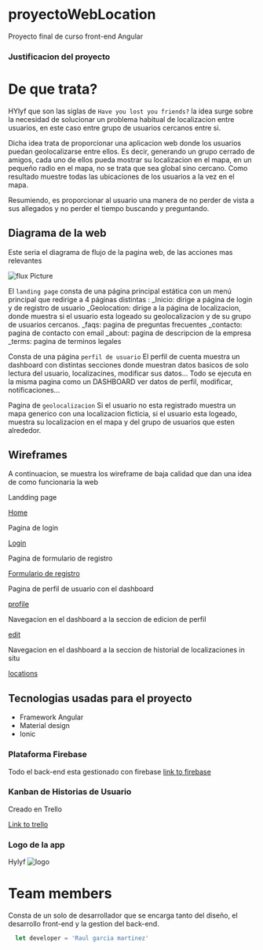# proyectoWebLocation

Proyecto final de curso front-end Angular


### Justificacion del proyecto

# De que trata?
HYlyf que son las siglas de `Have you lost you friends?` la idea surge sobre la necesidad de solucionar un problema habitual de localizacion entre usuarios, en este caso entre grupo de usuarios cercanos entre si. 

Dicha idea trata de proporcionar una aplicacion web donde los usuarios puedan geolocalizarse entre ellos. Es decir, generando un grupo cerrado de amigos, cada uno de ellos pueda mostrar su localizacion en el mapa, en un pequeño radio en el mapa, no se trata que sea global sino cercano.
Como resultado muestre todas las ubicaciones de los usuarios a la vez en el mapa.

Resumiendo, es proporcionar al usuario una manera de no perder de vista a sus allegados y no perder el tiempo buscando y preguntando.




## Diagrama de la web
Este seria el diagrama de flujo de la pagina web, de las acciones mas relevantes

![flux Picture](https://i.imgur.com/XIq9XS6.png)

El `landing page` consta de una página principal estática con un menú principal que redirige  a 4 páginas  distintas :
_Inicio: dirige a página de login y de registro de usuario
_Geolocation: dirige a la página de localizacion, donde muestra si el usuario esta logeado su geolocalizacion y de su grupo de usuarios cercanos.
_faqs:  pagina de preguntas frecuentes 
_contacto:  pagina de contacto con email
_about:  pagina de descripcion de la empresa
_terms:  pagina de terminos legales



Consta de una página `perfil de usuario`
El perfil de cuenta muestra un dashboard con distintas secciones  donde muestran datos basicos de solo lectura del usuario, localizacines, modificar sus datos...
Todo se ejecuta en la misma pagina como un DASHBOARD ver datos de perfil, modificar,  notificaciones...

Pagina de `geolocalizacion`
Si el usuario no esta registrado muestra un mapa generico con una localizacion ficticia, si el usuario esta logeado, muestra su localizacion en el mapa  y del grupo de usuarios que esten alrededor.

## Wireframes

A continuacion, se muestra los wireframe de baja calidad que dan una idea de como  funcionaria la web

Landding page

[Home](https://i.imgur.com/QvWWEYx.png)



Pagina de login

[Login](https://i.imgur.com/Ayyww8X.png)



Pagina de formulario de registro

[Formulario de registro](https://i.imgur.com/jQH2rIV.png)



Pagina de perfil de usuario con el dashboard

[profile](https://i.imgur.com/cIcsXC3.png)



Navegacion en el dashboard a la seccion de edicion de perfil

[edit](https://i.imgur.com/LkemkmW.png)





Navegacion en el dashboard a la seccion de historial de localizaciones in situ

[locations](https://i.imgur.com/R8K4lTA.png)

## Tecnologias usadas para el proyecto

- Framework Angular
- Material design
- Ionic

### Plataforma Firebase

Todo el back-end esta gestionado con firebase
[link to firebase](https://firebase.google.com/)

### Kanban de Historias de Usuario

Creado en Trello

[Link to trello](https://trello.com/b/8HnYf22w/proyecto-web-angular)

### Logo de la app

Hylyf
![logo](https://i.imgur.com/ysNctfO.png)

# Team members

Consta de un solo de desarrollador que se encarga tanto del diseño, el desarrollo front-end y la gestion del back-end.

```javascript
  let developer = 'Raul garcia martinez'
```
